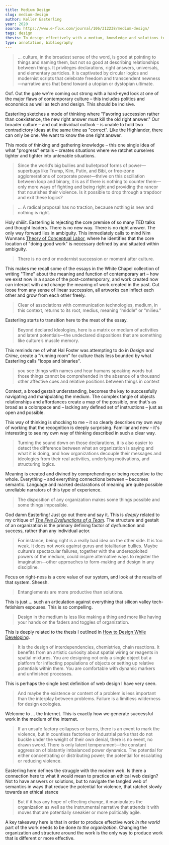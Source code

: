 ```yaml
---
title: Medium Design
slug: medium-design
author: Keller Easterling
year: 2020
source: https://www.e-flux.com/journal/106/312238/medium-design/
tags: design
thesis: To design effectively with a medium, knowledge and solutions to a system are less effective than understanding the relationships within the system, and how to manipulate and adjust those systems to move towards a set of outcomes.
type: annotation, bibliography
---
```


> … culture, in the broadest sense of the word, is good at pointing to things and naming them, but not so good at describing relationships between things. It privileges declarations, right answers, universals, and elementary particles. It is captivated by circular logics and modernist scripts that celebrate freedom and transcendent newness—narrative arcs that bend toward a utopian or dystopian ultimate.

Oof. Out the gate we're coming out strong with a hard-eyed look at one of the major flaws of contemporary culture – this includes politics and economics as well as tech and design. This should be incisive.

Easterling sketches a mode of thinking where "Favoring succession rather than coexistence, the new right answer must kill the old right answer." Our broader culture – and out individual outlook – is unable to hold two contradictory ideas at the same time as "correct". Like the Highlander, there can only be one. We want to know the one right answer.

This mode of thinking and gathering knowledge – this one single idea of what "progress" entails – creates situations where we ratchet ourselves tighter and tighter into untenable situations.

> Since the world’s big bullies and bulletproof forms of power—superbugs like Trump, Kim, Putin, and Bibi, or free-zone agglomerations of corporate power—thrive on this oscillation between loop and binary, it is as if there is nothing to counter them—only more ways of fighting and being right and providing the rancor that nourishes their violence. Is it possible to drop through a trapdoor and exit these logics?

> … A radical proposal has no traction, because nothing is new and nothing is right.

Holy shiiiit. Easterling is rejecting the core premise of so many TED talks and thought leaders. There is no new way. There is no right answer. The only way forward lies in ambiguity. This immediately calls to mind Nim Wunnans [Theory of Conceptual Labor](http://conceptuallabor.com/), where he identifies that the core location of "doing good work" is necessary defined by and situated within ambiguity.

> There is no end or modernist succession or moment after culture.

This makes me recall some of the essays in the White Chapel collection of writing "Time" about the meaning and function of contemporary art – how we exist now in a space of the post-contemporary, and work created now can interact with and change the meaning of work created in the past. Cut loose from any sense of linear succession, all artworks can inflect each other and grow from each other freely.

> Clear of associations with communication technologies, medium, in this context, returns to its root, medius, meaning “middle” or “milieu.”

Easterling starts to transition here to the meat of the essay.

> Beyond declared ideologies, here is a matrix or medium of activities and latent potentials—the undeclared dispositions that are something like culture’s muscle memory.

This reminds me of what Hal Foster was attempting to do in _Design and Crime_, create a "running room" for culture thats less bounded by what Easterling calls "loops and binaries".

> you see things with names and hear humans speaking words but those things cannot be comprehended in the absence of a thousand other affective cues and relative positions between things in context

Context, a broad gestalt understanding, becomes the key to successfully navigating and manipulating the medium. The complex tangle of objects relationships and affordances create a map of the possible, one that's as broad as a colorspace and – lacking any defined set of instructions – just as open and possible.

This way of thinking is shocking to me – it so clearly describes my own way of working that the recognition is deeply surprising. Familiar and new – it's interesting to see my own way of thinking described in such a clear way.

> Turning the sound down on those declarations, it is also easier to detect the difference between what an organization is saying and what it is doing, and how organizations decouple their messages and ideologies from their real activities, underlying motivations, and structuring logics.

Meaning is created and divined by comprehending or being receptive to the whole. Everything – and everything connections between – becomes semantic. Language and marked declarations of meaning are quite possible unreliable narrators of this type of experience.

> The disposition of any organization makes some things possible and some things impossible.

God damn Easterling! Just go out there and say it. This is _deeply_ related to my critique of [_The Five Dysfunctions of a Team_](/bibliography/lencioni/five-disfunctions). The structure and gestalt of an organization is the primary defining factor of dysfunction and success, rather than any individual actor.

> For instance, being right is a really bad idea on the other side. It is too weak. It does not work against gurus and totalitarian bullies. Maybe culture’s spectacular failures, together with the underexploited powers of the medium, could inspire alternative ways to register the imagination—other approaches to form-making and design in any discipline.

Focus on right-ness is a core value of our system, and look at the results of that system. Sheesh.

> Entanglements are more productive than solutions.

This is just … such an articulation against everything that silicon valley tech-fetishism espouses. This is so compelling.

> Design in the medium is less like making a thing and more like having your hands on the faders and toggles of organization.

This is deeply related to the thesis I outlined in [How to Design While Developing](/texts/how-to-design-while-developing).

> It is the design of interdependencies, chemistries, chain reactions. It benefits from an artistic curiosity about spatial wiring or reagents in spatial mixtures. You are designing not only a single object but a platform for inflecting populations of objects or setting up relative potentials within them. You are comfortable with dynamic markers and unfinished processes.

This is perhaps the single best definition of web design I have very seen.

> And maybe the existence or content of a problem is less important than the interplay between problems. Failure is a limitless wilderness for design ecologies.

Welcome to … the Internet. This is exactly how we generate successful work in the medium of the internet.

> If an unsafe factory collapses or burns, there is an event to mark the violence, but in countless factories or industrial parks that do not buckle under the weight of their own denial, there is no event, no drawn sword. There is only latent temperament—the constant aggression of blatantly imbalanced power dynamics. The potential for either concentrating or distributing power; the potential for escalating or reducing violence.

Easterling here defines the struggle with the modern web. Is there a connection here to what it would mean to practice an ethical web design? Not to have answers or solutions, but to navigate the tangled web of semantics in ways that reduce the potential for violence, that ratchet slowly towards an ethical stance

> But if it has any hope of effecting change, it manipulates the organization as well as the instrumental narrative that attends it with moves that are potentially sneakier or more politically agile.

A key takeaway here is that in order to produce effective work _in the world_ part of the work needs to be done _to the organization_. Changing the organization and structure around the work is the only way to produce work that is different or more effective.

